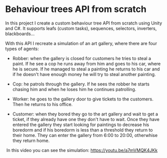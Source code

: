 # Behaviour trees API from scratch

In this project I create a custom behaviour tree API from scratch using Unity and C#. It supports leafs (custom tasks), sequences, selectors, inverters, blackboards...

With this API I recreate a simulation of an art gallery, where there are four types of agents:​

- Robber: when the gallery is closed for customers he tries to steal a paint. If he see a cop he runs away from him and goes to his car, where he is secure. If he managed to steal a painting he returns to his car and if he doesn't have enough money he will try to steal another painting.

- Cop: he patrols through the gallery. If he sees the robber he starts chasing him and when he loses him he continues patrolling.

- Worker: he goes to the gallery door to give tickets to the customers. Then he returns to his office.

- Customer: when they bored they go to the art gallery and wait to get a ticket, if they already have one they don't have to wait. Once they have entered the gallery they start looking for paintings to decrease his boredorm and if his boredorm is less than a threshold they return to their home. They can enter the gallery from 6:00 to 20:00, otherwhise they return home.

​​​​​
In this video you can see the simulation: https://youtu.be/a7mVMQK4JKk

